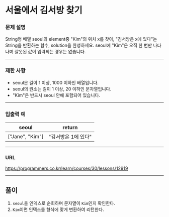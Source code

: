 # 서울에서 김서방 찾기

### 문제 설명

String형 배열 seoul의 element중 "Kim"의 위치 x를 찾아, "김서방은 x에 있다"는 String을 반환하는 함수, solution을 완성하세요. seoul에 "Kim"은 오직 한 번만 나타나며 잘못된 값이 입력되는 경우는 없습니다.

-----------
### 제한 사항

- seoul은 길이 1 이상, 1000 이하인 배열입니다.
- seoul의 원소는 길이 1 이상, 20 이하인 문자열입니다.
- "Kim"은 반드시 seoul 안에 포함되어 있습니다.

-----------
### 입출력 예

| seoul           | return       |
|-----------------|--------------|
| ["Jane", "Kim"] | "김서방은 1에 있다" |

-----------
### URL

https://programmers.co.kr/learn/courses/30/lessons/12919

-----------
## 풀이
1. `seoul`을 인덱스로 순회하며 문자열이 `Kim`인지 확인한다.
2. `Kim`이면 인덱스를 형식에 맞게 변환하여 리턴한다.